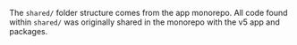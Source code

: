 The `shared/` folder structure comes from the app monorepo. All code found within `shared/` was originally shared in the monorepo with the v5 app and packages.
